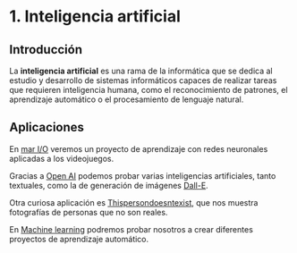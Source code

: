 # 1. Inteligencia artificial

## Introducción

La **inteligencia artificial** es una rama de la informática que se dedica al estudio y desarrollo de sistemas informáticos capaces de realizar tareas que requieren inteligencia humana, como el reconocimiento de patrones, el aprendizaje automático o el procesamiento de lenguaje natural.

## Aplicaciones

En [mar I/O](mar-io.md) veremos un proyecto de aprendizaje con redes neuronales aplicadas a los videojuegos.

Gracias a [Open AI](openai.md) podemos probar varias inteligencias artificiales, tanto textuales, como la de generación de imágenes  [Dall-E](dalle.md).

Otra curiosa aplicación es [Thispersondoesntexist](thispersondoesntexist.md), que nos muestra fotografías de personas que no son reales.

En [Machine learning](machinelearning.md) podremos probar nosotros a crear diferentes proyectos de aprendizaje automático.